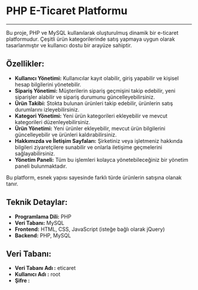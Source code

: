 # PHP E-Ticaret Platformu

-------------------------

Bu proje, PHP ve MySQL kullanılarak oluşturulmuş dinamik bir e-ticaret platformudur. Çeşitli ürün kategorilerinde satış yapmaya uygun olarak tasarlanmıştır ve kullanıcı dostu bir arayüze sahiptir.

## Özellikler:

- **Kullanıcı Yönetimi:** Kullanıcılar kayıt olabilir, giriş yapabilir ve kişisel hesap bilgilerini yönetebilir.
- **Sipariş Yönetimi:** Müşterilerin sipariş geçmişini takip edebilir, yeni siparişler alabilir ve sipariş durumunu güncelleyebilirsiniz.
- **Ürün Takibi:** Stokta bulunan ürünleri takip edebilir, ürünlerin satış durumlarını izleyebilirsiniz.
- **Kategori Yönetimi:** Yeni ürün kategorileri ekleyebilir ve mevcut kategorileri düzenleyebilirsiniz.
- **Ürün Yönetimi:** Yeni ürünler ekleyebilir, mevcut ürün bilgilerini güncelleyebilir ve ürünleri kaldırabilirsiniz.
- **Hakkımızda ve İletişim Sayfaları:** Şirketiniz veya işletmeniz hakkında bilgileri ziyaretçilere sunabilir ve onlarla iletişime geçmelerini sağlayabilirsiniz.
- **Yönetim Paneli:** Tüm bu işlemleri kolayca yönetebileceğiniz bir yönetim paneli bulunmaktadır.

Bu platform, esnek yapısı sayesinde farklı türde ürünlerin satışına olanak tanır.

## Teknik Detaylar:

- **Programlama Dili:** PHP
- **Veri Tabanı:** MySQL
- **Frontend:** HTML, CSS, JavaScript (isteğe bağlı olarak jQuery)
- **Backend:** PHP, MySQL

## Veri Tabanı:
- **Veri Tabanı Adı :** eticaret
- **Kullanıcı Adı   :** root
- **Şifre           :**
